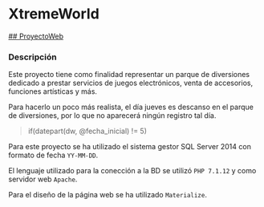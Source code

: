 # XtremeWorld

[## ProyectoWeb](ProyectoWeb/)

### Descripción

Este proyecto tiene como finalidad representar un parque de 
diversiones dedicado a prestar servicios de juegos electrónicos, venta de accesorios,
funciones artísticas y más.

Para hacerlo un poco más realista, el día jueves es descanso en el parque de 
diversiones, por lo que no aparecerá ningún registro tal día.

> if(datepart(dw, @fecha_inicial) != 5)

Para este proyecto se ha utilizado el sistema gestor SQL Server 2014 con formato de fecha `YY-MM-DD`.

El lenguaje utilizado para la conección a la BD se utilizó `PHP 7.1.12`
y como servidor web `Apache`.

Para el diseño de la página web se ha utilizado `Materialize`.
